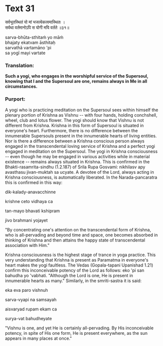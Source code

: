# Text 31

सर्वभूतस्थितं यो मां भजत्येकत्वमास्थितः ।  
सर्वथा वर्तमानोऽपि स योगी मयि वर्तते ॥३१॥

sarva-bhūta-sthitaḿ yo māḿ  
bhajaty ekatvam āsthitaḥ  
sarvathā vartamāno 'pi  
sa yogī mayi vartate



### Translation:

**Such a yogi, who engages in the worshipful service of the Supersoul, knowing that I and the Supersoul are one, remains always in Me in all circumstances.**

### Purport:

A yogi who is practicing meditation on the Supersoul sees within himself the plenary portion of Krishna as Vishnu -- with four hands, holding conchshell, wheel, club and lotus flower. The yogi should know that Vishnu is not different from Krishna. Krishna in this form of Supersoul is situated in everyone's heart. Furthermore, there is no difference between the innumerable Supersouls present in the innumerable hearts of living entities. Nor is there a difference between a Krishna conscious person always engaged in the transcendental loving service of Krishna and a perfect yogi engaged in meditation on the Supersoul. The yogi in Krishna consciousness -- even though he may be engaged in various activities while in material existence -- remains always situated in Krishna. This is confirmed in the Bhakti-rasamrita-sindhu (1.2.187) of Srila Rupa Gosvami: nikhilasv apy avasthasu jivan-muktah sa ucyate. A devotee of the Lord, always acting in Krishna consciousness, is automatically liberated. In the Narada-pancaratra this is confirmed in this way:

dik-kalady-anavacchinne

krishne ceto vidhaya ca

tan-mayo bhavati kshipram

jivo brahmani yojayet

"By concentrating one's attention on the transcendental form of Krishna, who is all-pervading and beyond time and space, one becomes absorbed in thinking of Krishna and then attains the happy state of transcendental association with Him."

Krishna consciousness is the highest stage of trance in yoga practice. This very understanding that Krishna is present as Paramatma in everyone's heart makes the yogi faultless. The Vedas (Gopala-tapani Upanishad 1.21) confirm this inconceivable potency of the Lord as follows: eko 'pi san bahudha yo 'vabhati. "Although the Lord is one, He is present in innumerable hearts as many." Similarly, in the smriti-sastra it is said:

eka eva paro vishnuh

sarva-vyapi na samsayah

aisvaryad rupam ekam ca

surya-vat bahudheyate

"Vishnu is one, and yet He is certainly all-pervading. By His inconceivable potency, in spite of His one form, He is present everywhere, as the sun appears in many places at once."
